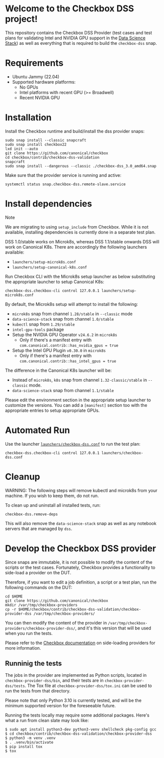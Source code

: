 # Welcome to the Checkbox DSS project!

This repository contains the Checkbox DSS Provider (test cases and test plans for validating Intel and NVIDIA GPU support in the [Data Science Stack](https://documentation.ubuntu.com/data-science-stack/en/latest/)) as well as everything that is required to build the `checkbox-dss` snap.

# Requirements

- Ubuntu Jammy (22.04)
- Supported hardware platforms:
  - No GPUs
  - Intel platforms with recent GPU (>= Broadwell)
  - Recent NVIDIA GPU

# Installation

Install the Checkbox runtime and build/install the dss provider snaps:

```shell
sudo snap install --classic snapcraft
sudo snap install checkbox22
lxd init --auto
git clone https://github.com/canonical/checkbox
cd checkbox/contrib/checkbox-dss-validation
snapcraft
sudo snap install --dangerous --classic ./checkbox-dss_3.0_amd64.snap
```

Make sure that the provider service is running and active:

```shell
systemctl status snap.checkbox-dss.remote-slave.service
```

# Install dependencies

> [!NOTE]
> We are migrating to using `setup_include` from Checkbox.
> While it is not available, installing dependencies is currently done in a separate test plan.

DSS 1.0/stable works on Microk8s, whereas DSS 1.1/stable onwards
DSS will work on Canonical K8s.
There are accordingly the following launchers available:

- `launchers/setup-microk8s.conf`
- `launchers/setup-canonical-k8s.conf`

Run Checkbox CLI with the Microk8s setup launcher as below
substituting the appropriate launcher to setup Canonical K8s:

```shell
checkbox-dss.checkbox-cli control 127.0.0.1 launchers/setup-microk8s.conf
```

By default, the Microk8s setup will attempt to install the following:

- `microk8s` snap from channel `1.28/stable` in `--classic` mode
- `data-science-stack` snap from channel `1.0/stable`
- `kubectl` snap from `1.29/stable`
- `intel-gpu-tools` package
- Setup the NVIDIA GPU Operator `v24.6.2` in `microk8s`
  - Only if there's a manifest entry with `com.canonical.contrib::has_nvidia_gpus = true`
- Setup the Intel GPU Plugin `v0.30.0` in `microk8s`
  - Only if there's a manifest entry with `com.canonical.contrib::has_intel_gpus = true`

The difference in the Canonical K8s launcher will be:

- Instead of `microk8s`, `k8s` snap from channel `1.32-classic/stable` in `--classic` mode.
- `data-science-stack` snap from channel `1.1/stable`

Please edit the environment section in the appropriate setup launcher to customize the versions.
You can add a `[manifest]` section too with the appropriate entries to setup appropriate GPUs.

# Automated Run

Use the launcher [`launchers/checkbox-dss.conf`](./launchers/checkbox-dss.conf)
to run the test plan:

```shell
checkbox-dss.checkbox-cli control 127.0.0.1 launchers/checkbox-dss.conf
```

# Cleanup

WARNING: The following steps will remove kubectl and microk8s from your machine. If you wish to keep them, do not run.

To clean up and uninstall all installed tests, run:

```shell
checkbox-dss.remove-deps
```

This will also remove the `data-science-stack` snap as well as any notebook servers
that are managed by `dss`.

# Develop the Checkbox DSS provider

Since snaps are immutable, it is not possible to modify the content of the scripts or the test cases. Fortunately, Checkbox provides a functionality to side-load a provider on the DUT.

Therefore, if you want to edit a job definition, a script or a test plan, run the following commands on the DUT:

```shell
cd $HOME
git clone https://github.com/canonical/checkbox
mkdir /var/tmp/checkbox-providers
cp -r $HOME/checkbox/contrib/checkbox-dss-validation/checkbox-provider-dss /var/tmp/checkbox-providers/
```

You can then modify the content of the provider in `/var/tmp/checkbox-providers/checkbox-provider-dss/`, and it's this version that will be used when you run the tests.

Please refer to the [Checkbox documentation] on side-loading providers for more information.

## Runninig the tests

The jobs in the provider are implemented as Python scripts, located in `checkbox-provider-dss/bin`, and their tests are in `checkbox-provider-dss/tests`. The Tox file at `checkbox-provider-dss/tox.ini` can be used to run the tests from that directory.

Please note that only Python 3.10 is currently tested, and will be the minimum supported version for the foreseeable future.

Running the tests locally may require some additional packages. Here's what a run from clean slate may look like:

```console
$ sudo apt install python3-dev python3-venv shellcheck pkg-config gcc
$ cd checkbox/contrib/checkbox-dss-validation/checkbox-provider-dss
$ python3 -m venv .venv
$ . .venv/bin/activate
$ pip install tox
$ tox
```

[Checkbox]: https://checkbox.readthedocs.io/
[Checkbox documentation]: https://checkbox.readthedocs.io/en/latest/side-loading.html
